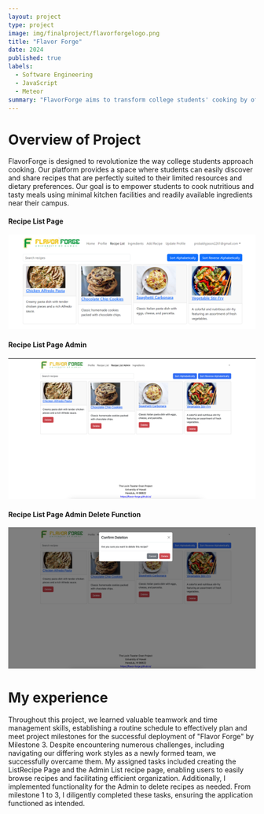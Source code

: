 ```yaml
---
layout: project
type: project
image: img/finalproject/flavorforgelogo.png
title: "Flavor Forge"
date: 2024
published: true
labels:
  - Software Engineering
  - JavaScript
  - Meteor
summary: "FlavorForge aims to transform college students' cooking by offering a platform for sharing and discovering recipes tailored to their resources and dietary needs, facilitating nutritious and delicious meals with minimal kitchen setups and nearby ingredients."
---
```


# Overview of Project
FlavorForge is designed to revolutionize the way college students approach cooking. Our platform provides a space where students can easily discover and share recipes that are perfectly suited to their limited resources and dietary preferences. Our goal is to empower students to cook nutritious and tasty meals using minimal kitchen facilities and readily available ingredients near their campus.

#### Recipe List Page
<img width="600px"
class="rounded mx-auto d-block"
src="../img/finalproject/recipelistpage.png" >

#### Recipe List Page Admin
<img width="600px"
class="rounded mx-auto d-block"
src="../img/finalproject/adminpage.png" >

#### Recipe List Page Admin Delete Function
<img width="600px"
class="rounded mx-auto d-block"
src="../img/finalproject/adminpagedelete.png" >

# My experience
Throughout this project, we learned valuable teamwork and time management skills, establishing a routine schedule to effectively plan and meet project milestones for the successful deployment of "Flavor Forge" by Milestone 3. Despite encountering numerous challenges, including navigating our differing work styles as a newly formed team, we successfully overcame them. My assigned tasks included creating the ListRecipe Page and the Admin List recipe page, enabling users to easily browse recipes and facilitating efficient organization. Additionally, I implemented functionality for the Admin to delete recipes as needed. From milestone 1 to 3, I diligently completed these tasks, ensuring the application functioned as intended.
